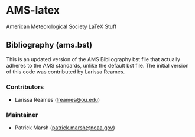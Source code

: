 # AMS-latex
American Meteorological Society LaTeX Stuff

## Bibliography (ams.bst)
This is an updated version of the AMS Bibliography bst file that actually adheres to the AMS standards, unlike the default bst file.
The initial version of this code was contributed by Larissa Reames.

### Contributors
  - Larissa Reames (lreames@ou.edu)

### Maintainer
  - Patrick Marsh (patrick.marsh@noaa.gov)
